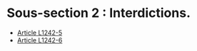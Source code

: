 # Sous-section 2 : Interdictions.

* [Article L1242-5](./LEGIARTI000006901198.md)
* [Article L1242-6](./LEGIARTI000006901199.md)
